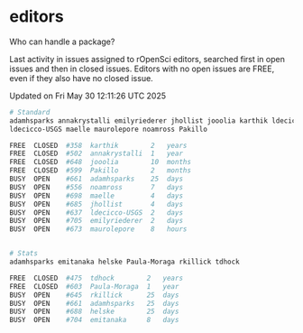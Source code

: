 # editors

Who can handle a package?

Last activity in issues assigned to rOpenSci editors, searched first in open
issues and then in closed issues. Editors with no open issues are FREE, even if
they also have no closed issue.


Updated on Fri May 30 12:11:26 UTC 2025

```bash
# Standard
adamhsparks annakrystalli emilyriederer jhollist jooolia karthik ldecicco
ldecicco-USGS maelle maurolepore noamross Pakillo

FREE  CLOSED  #358  karthik        2   years
FREE  CLOSED  #502  annakrystalli  1   year
FREE  CLOSED  #648  jooolia        10  months
FREE  CLOSED  #599  Pakillo        2   months
BUSY  OPEN    #661  adamhsparks    25  days
BUSY  OPEN    #556  noamross       7   days
BUSY  OPEN    #698  maelle         4   days
BUSY  OPEN    #685  jhollist       4   days
BUSY  OPEN    #637  ldecicco-USGS  2   days
BUSY  OPEN    #705  emilyriederer  2   days
BUSY  OPEN    #673  maurolepore    8   hours


# Stats
adamhsparks emitanaka helske Paula-Moraga rkillick tdhock

FREE  CLOSED  #475  tdhock        2   years
FREE  CLOSED  #603  Paula-Moraga  1   year
BUSY  OPEN    #645  rkillick      25  days
BUSY  OPEN    #661  adamhsparks   25  days
BUSY  OPEN    #688  helske        25  days
BUSY  OPEN    #704  emitanaka     8   days
```
